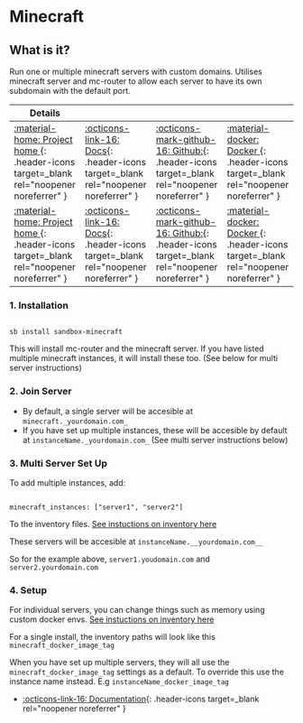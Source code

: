 # Minecraft 

## What is it?

Run one or multiple minecraft servers with custom domains. Utilises minecraft server and mc-router to allow each server to have its own subdomain with the default port. 


| Details     |             |             |             |
|-------------|-------------|-------------|-------------|
| [:material-home: Project home ](https://github.com/itzg/docker-minecraft-server){: .header-icons target=_blank rel="noopener noreferrer" } | [:octicons-link-16: Docs](https://github.com/itzg/docker-minecraft-server){: .header-icons target=_blank rel="noopener noreferrer" } | [:octicons-mark-github-16: Github:](https://github.com/itzg/docker-minecraft-server){: .header-icons target=_blank rel="noopener noreferrer" } | [:material-docker: Docker ](https://hub.docker.com/r/itzg/minecraft-server){: .header-icons target=_blank rel="noopener noreferrer" }
| [:material-home: Project home ](https://github.com/itzg/mc-router){: .header-icons target=_blank rel="noopener noreferrer" } | [:octicons-link-16: Docs](https://github.com/itzg/mc-router){: .header-icons target=_blank rel="noopener noreferrer" } | [:octicons-mark-github-16: Github:](https://github.com/itzg/mc-router){: .header-icons target=_blank rel="noopener noreferrer" } | [:material-docker: Docker ](https://hub.docker.com/r/itzg/mc-router){: .header-icons target=_blank rel="noopener noreferrer" }

### 1. Installation

``` shell

sb install sandbox-minecraft

```

This will install mc-router and the minecraft server. If you have listed multiple minecraft instances, it will install these too. (See below for multi server instructions)

### 2. Join Server

- By default, a single server will be accesible at  `minecraft._yourdomain.com_`
- If you have set up multiple instances, these will be accesible by default at `instanceName._yourdomain.com_` (See multi server instructions below)

### 3. Multi Server Set Up

To add multiple instances, add:
```

minecraft_instances: ["server1", "server2"]

```

To the inventory files. [See instuctions on inventory here](https://docs.saltbox.dev/saltbox/inventory/)

These servers will be accesible at `instanceName.__yourdomain.com__`

So for the example above, `server1.youdomain.com` and `server2.yourdomain.com`

### 4. Setup

For individual servers, you can change things such as memory using custom docker envs. [See instuctions on inventory here](https://docs.saltbox.dev/saltbox/inventory/)

For a single install, the inventory paths will look like this `minecraft_docker_image_tag`

When you have set up multiple servers, they will all use the `minecraft_docker_image_tag` settings as a default. To override this use the instance name instead. E.g `instanceName_docker_image_tag`
- [:octicons-link-16: Documentation](https://github.com/itzg/docker-minecraft-server){: .header-icons target=_blank rel="noopener noreferrer" }
